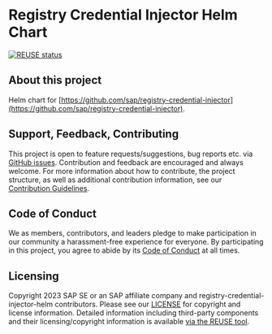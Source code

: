 # Registry Credential Injector Helm Chart

[![REUSE status](https://api.reuse.software/badge/github.com/SAP/registry-credential-injector-helm)](https://api.reuse.software/info/github.com/SAP/registry-credential-injector-helm)

## About this project

Helm chart for [https://github.com/sap/registry-credential-injector](https://github.com/sap/registry-credential-injector).

## Support, Feedback, Contributing

This project is open to feature requests/suggestions, bug reports etc. via [GitHub issues](https://github.com/SAP/registry-credential-injector-helm/issues). Contribution and feedback are encouraged and always welcome. For more information about how to contribute, the project structure, as well as additional contribution information, see our [Contribution Guidelines](CONTRIBUTING.md).

## Code of Conduct

We as members, contributors, and leaders pledge to make participation in our community a harassment-free experience for everyone. By participating in this project, you agree to abide by its [Code of Conduct](https://github.com/SAP/.github/blob/main/CODE_OF_CONDUCT.md) at all times.

## Licensing

Copyright 2023 SAP SE or an SAP affiliate company and registry-credential-injector-helm contributors. Please see our [LICENSE](LICENSE) for copyright and license information. Detailed information including third-party components and their licensing/copyright information is available [via the REUSE tool](https://api.reuse.software/info/github.com/SAP/registry-credential-injector-helm).
